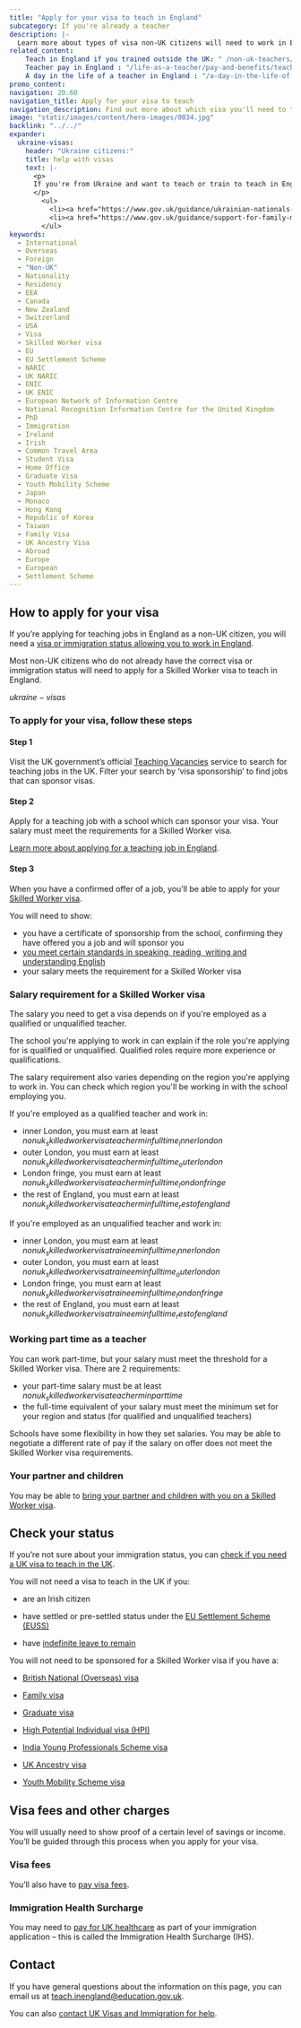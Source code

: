 ```yaml
---
title: "Apply for your visa to teach in England"
subcategory: If you're already a teacher
description: |-
  Learn more about types of visa non-UK citizens will need to work in England, and how to apply.
related_content:
    Teach in England if you trained outside the UK: " /non-uk-teachers/teach-in-england-if-you-trained-overseas"
    Teacher pay in England : "/life-as-a-teacher/pay-and-benefits/teacher-pay"
    A day in the life of a teacher in England : "/a-day-in-the-life-of-a-teacher"
promo_content:
navigation: 20.60
navigation_title: Apply for your visa to teach
navigation_description: Find out more about which visa you'll need to teach in England and how to apply.
image: "static/images/content/hero-images/0034.jpg"
backlink: "../../"
expander:
  ukraine-visas:
    header: "Ukraine citizens:"
    title: help with visas
    text: |-
      <p>
      If you're from Ukraine and want to teach or train to teach in England, you can check visa support for:
      </p>
        <ul>
          <li><a href="https://www.gov.uk/guidance/ukrainian-nationals-in-the-uk-visa-support">Ukrainian nationals in the UK</a></li>
          <li><a href="https://www.gov.uk/guidance/support-for-family-members-of-british-nationals-in-ukraine-and-ukrainian-nationals-in-ukraine-and-the-uk">Ukrainian nationals outside of the UK</a></li>
        </ul>
keywords:
  - International
  - Overseas
  - Foreign
  - "Non-UK"
  - Nationality
  - Residency
  - EEA
  - Canada
  - New Zealand
  - Switzerland
  - USA
  - Visa
  - Skilled Worker visa
  - EU
  - EU Settlement Scheme
  - NARIC
  - UK NARIC
  - ENIC
  - UK ENIC
  - European Network of Information Centre
  - National Recognition Information Centre for the United Kingdom
  - PhD
  - Immigration
  - Ireland
  - Irish
  - Common Travel Area
  - Student Visa
  - Home Office
  - Graduate Visa
  - Youth Mobility Scheme
  - Japan
  - Monaco
  - Hong Kong
  - Republic of Korea
  - Taiwan
  - Family Visa
  - UK Ancestry Visa
  - Abroad
  - Europe
  - European
  - Settlement Scheme
---
```


## How to apply for your visa

If you’re applying for teaching jobs in England as a non-UK citizen, you will need a [visa or immigration status allowing you to work in England](#check-your-status).

Most non-UK citizens who do not already have the correct visa or immigration status will need to apply for a Skilled Worker visa to teach in England. 

$ukraine-visas$

### To apply for your visa, follow these steps

#### Step 1 
Visit the UK government’s official [Teaching Vacancies](https://teaching-vacancies.service.gov.uk/) service to search for teaching jobs in the UK. Filter your search by ‘visa sponsorship’ to find jobs that can sponsor visas. 

#### Step 2
Apply for a teaching job with a school which can sponsor your visa. Your salary must meet the requirements for a Skilled Worker visa. 

[Learn more about applying for a teaching job in England](/non-uk-teachers/teach-in-england-if-you-trained-overseas).

#### Step 3
When you have a confirmed offer of a job, you’ll be able to apply for your [Skilled Worker visa](https://www.gov.uk/skilled-worker-visa).  

You will need to show: 

* you have a certificate of sponsorship from the school, confirming they have offered you a job and will sponsor you  
* [you meet certain standards in speaking, reading, writing and understanding English](https://www.gov.uk/skilled-worker-visa/knowledge-of-english)
* your salary meets the requirement for a Skilled Worker visa


### Salary requirement for a Skilled Worker visa
 
The salary you need to get a visa depends on if you're employed as a qualified or unqualified teacher.

The school you're applying to work in can explain if the role you're applying for is qualified or unqualified. Qualified roles require more experience or qualifications.

The salary requirement also varies depending on the region you're applying to work in. You can check which region you'll be working in with the school employing you.

If you're employed as a qualified teacher and work in:

* inner London, you must earn at least $nonuk_skilledworkervisateacherminfulltime_innerlondon$
* outer London, you must earn at least $nonuk_skilledworkervisateacherminfulltime_outerlondon$
* London fringe, you must earn at least $nonuk_skilledworkervisateacherminfulltime_londonfringe$
* the rest of England, you must earn at least $nonuk_skilledworkervisateacherminfulltime_restofengland$

If you're employed as an unqualified teacher and work in:

* inner London, you must earn at least $nonuk_skilledworkervisatraineeminfulltime_innerlondon$
* outer London, you must earn at least $nonuk_skilledworkervisatraineeminfulltime_outerlondon$
* London fringe, you must earn at least $nonuk_skilledworkervisatraineeminfulltime_londonfringe$
* the rest of England, you must earn at least $nonuk_skilledworkervisatraineeminfulltime_restofengland$

### Working part time as a teacher

You can work part-time, but your salary must meet the threshold for a Skilled Worker visa. There are 2 requirements:

* your part-time salary must be at least $nonuk_skilledworkervisateacherminparttime$
* the full-time equivalent of your salary must meet the minimum set for your region and status (for qualified and unqualified teachers)

Schools have some flexibility in how they set salaries. You may be able to negotiate a different rate of pay if the salary on offer does not meet the Skilled Worker visa requirements.

### Your partner and children

You may be able to [bring your partner and children with you on a Skilled Worker visa](https://www.gov.uk/skilled-worker-visa/your-partner-and-children).


## Check your status

If you’re not sure about your immigration status, you can [check if you need a UK visa to teach in the UK](https://www.gov.uk/check-uk-visa).

You will not need a visa to teach in the UK if you:

* are an Irish citizen

* have settled or pre-settled status under the [EU Settlement Scheme (EUSS)](https://www.gov.uk/settled-status-eu-citizens-families)

* have [indefinite leave to remain](https://www.gov.uk/guidance/indefinite-leave-to-remain-in-the-uk) 

You will not need to be sponsored for a Skilled Worker visa if you have a: 

* [British National (Overseas) visa](https://www.gov.uk/british-national-overseas-bno-visa) 

* [Family visa](https://www.gov.uk/uk-family-visa) 

* [Graduate visa](https://www.gov.uk/graduate-visa) 

* [High Potential Individual visa (HPI)](https://www.gov.uk/high-potential-individual-visa)

* [India Young Professionals Scheme visa](https://www.gov.uk/india-young-professionals-scheme-visa) 

* [UK Ancestry visa](https://www.gov.uk/ancestry-visa) 

* [Youth Mobility Scheme visa](https://www.gov.uk/youth-mobility) 

## Visa fees and other charges

You will usually need to show proof of a certain level of savings or income. You’ll be guided through this process when you apply for your visa.

### Visa fees

You’ll also have to [pay visa fees](https://www.gov.uk/visa-fees).

### Immigration Health Surcharge 

You may need to [pay for UK healthcare](https://www.gov.uk/healthcare-immigration-application) as part of your immigration application – this is called the Immigration Health Surcharge (IHS).

## Contact

If you have general questions about the information on this page, you can email us at teach.inengland@education.gov.uk.

You can also [contact UK Visas and Immigration for help](https://www.gov.uk/contact-ukvi-inside-outside-uk).



